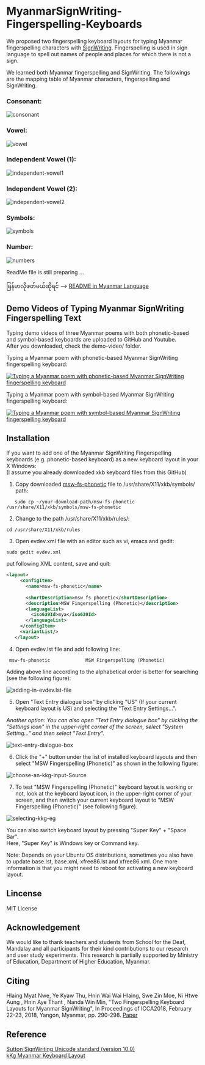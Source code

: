 # MyanmarSignWriting-Fingerspelling-Keyboards
We proposed two fingerspelling keyboard layouts for typing Myanmar fingerspelling characters with [SignWriting](https://en.wikipedia.org/wiki/SignWriting). Fingerspelling is used in sign language to spell out names of people and places for which there is not a sign.  

We learned both Myanmar fingerspelling and SignWriting. The followings are the mapping table of Myanmar characters, fingerspelling and SignWriting.   

### Consonant:  
![consonant](https://github.com/ye-kyaw-thu/MyanmarSignWriting-Fingerspelling-Keyboards/blob/master/image4readme/charmap/consonant.png) <!-- .element height="25%" width="25%" --> 

### Vowel:
![vowel](https://github.com/ye-kyaw-thu/MyanmarSignWriting-Fingerspelling-Keyboards/blob/master/image4readme/charmap/vowel.png)  

### Independent Vowel (1):  
![independent-vowel1](https://github.com/ye-kyaw-thu/MyanmarSignWriting-Fingerspelling-Keyboards/blob/master/image4readme/charmap/independent-vowel1.png)  

### Independent Vowel (2):  
![independent-vowel2](https://github.com/ye-kyaw-thu/MyanmarSignWriting-Fingerspelling-Keyboards/blob/master/image4readme/charmap/independent-vowel2.png)  

### Symbols:  
![symbols](https://github.com/ye-kyaw-thu/MyanmarSignWriting-Fingerspelling-Keyboards/blob/master/image4readme/charmap/symbols.png)  

### Number:  
![numbers](https://github.com/ye-kyaw-thu/MyanmarSignWriting-Fingerspelling-Keyboards/blob/master/image4readme/charmap/numbers.png)  

ReadMe file is still preparing ...

မြန်မာလိုဖတ်မယ်ဆိုရင် --> [README in Myanmar Language](https://github.com/ye-kyaw-thu/MyanmarSignWriting-Fingerspelling-Keyboards/blob/master/README-Myanmar.md)  

## Demo Videos of Typing Myanmar SignWriting Fingerspelling Text
Typing demo videos of three Myanmar poems with both phonetic-based and symbol-based keyboards are uploaded to GitHub and Youtube.  
After you downloaded, check the demo-video/ folder.  

Typing a Myanmar poem with phonetic-based Myanmar SignWriting fingerspelling keyboard:

[![Typing a Myanmar poem with phonetic-based Myanmar SignWriting fingerspelling keyboard](https://github.com/ye-kyaw-thu/MyanmarSignWriting-Fingerspelling-Keyboards/blob/master/demo-video/images/image-typing-demo-msw-fs-pho-kb-poem1-btn.png)](https://www.youtube.com/watch?v=NCsfay9HP5M)  

Typing a Myanmar poem with symbol-based Myanmar SignWriting fingerspelling keyboard:

[![Typing a Myanmar poem with symbol-based Myanmar SignWriting fingerspelling keyboard](https://github.com/ye-kyaw-thu/MyanmarSignWriting-Fingerspelling-Keyboards/blob/master/demo-video/images/image-typing-demo-msw-fs-sym-poem2-btn.png)](https://www.youtube.com/watch?v=ih11NG0FTm4&t=13s)  


## Installation  

If you want to add one of the Myanmar SignWriting Fingerspelling keyboards (e.g. phonetic-based keyboard) as a new keyboard layout in your X Windows:  
(I assume you already downloaded xkb keyboard files from this GitHub)

 1. Copy downloaded [msw-fs-phonetic](https://github.com/ye-kyaw-thu/MyanmarSignWriting-Fingerspelling-Keyboards/blob/master/keyboards/msw-fs-phonetic) file to /usr/share/X11/xkb/symbols/ path:
 ```
    sudo cp ~/your-download-path/msw-fs-phonetic /usr/share/X11/xkb/symbols/msw-fs-phonetic
 ```
 2. Change to the path /usr/share/X11/xkb/rules/:
 ```
 cd /usr/share/X11/xkb/rules
 ```
 3. Open evdev.xml file with an editor such as vi, emacs and gedit:
 ```
 sudo gedit evdev.xml
 ```
  put following XML content, save and quit:
 
 ```xml
 <layout> 
      <configItem>
        <name>msw-fs-phonetic</name>
        
        <shortDescription>msw fs phonetic</shortDescription>
        <description>MSW Fingerspelling (Phonetic)</description>
        <languageList>
          <iso639Id>mya</iso639Id>
        </languageList>
      </configItem>
      <variantList/>
    </layout> 
 ```
 
 4. Open evdev.lst file and add following line:
 
 ```
  msw-fs-phonetic             MSW Fingerspelling (Phonetic)
 ```

Adding above line according to the alphabetical order is better for searching (see the following figure):

![adding-in-evdev.lst-file](https://github.com/ye-kyaw-thu/MyanmarSignWriting-Fingerspelling-Keyboards/blob/master/image4readme/adding-in-evdev.lst-file.png)

5. Open "Text Entry dialogue box" by clicking "US" (If your current keyboard layout is US) and selecting the "Text Entry Settings...".

*Another option: You can also open "Text Entry dialogue box" by clicking the "Settings icon" in the upper-right corner of the screen, select "System Setting..." and then select "Text Entry".*

![text-entry-dialogue-box](https://github.com/ye-kyaw-thu/MyanmarSignWriting-Fingerspelling-Keyboards/blob/master/image4readme/Text%20Entry_dlBox1.png) 

6. Click the "+" button under the list of installed keyboard layouts and then select "MSW Fingerspelling (Phonetic)" as shown in the following figure:

![choose-an-kkg-input-Source](https://github.com/ye-kyaw-thu/MyanmarSignWriting-Fingerspelling-Keyboards/blob/master/image4readme/ChooseAnInputSource-msw-fs-pho.png)

7. To test "MSW Fingerspelling (Phonetic)" keyboard layout is working or not, look at the keyboard layout icon, in the upper-right corner of your screen, and then switch your current keyboard layout to "MSW Fingerspelling (Phonetic)" (see following figure).

![selecting-kkg-eg](https://github.com/ye-kyaw-thu/MyanmarSignWriting-Fingerspelling-Keyboards/blob/master/image4readme/select-msw-fs-pho-kb.jpeg)

You can also switch keyboard layout by pressing "Super Key" + "Space Bar".  
Here, "Super Key" is Windows key or Command key.  

Note: Depends on your Ubuntu OS distributions, sometimes you also have to update base.lst, base.xml, xfree86.lst and xfree86.xml. One more information is that you might need to reboot for activating a new keyboard layout.  

## Lincense
MIT License

## Acknowledgement
We would like to thank teachers and students from School for the Deaf, Mandalay and all participants for their kind contributions to our research and user study experiments. This research is partially supported by Ministry of Education, Department of Higher Education, Myanmar.  

## Citing  
Hlaing Myat Nwe, Ye Kyaw Thu, Hnin Wai Wai Hlaing, Swe Zin Moe, Ni Htwe Aung , Hnin Aye Thant , Nanda Win Min, "Two Fingerspelling Keyboard Layouts for Myanmar SignWriting", In Proceedings of ICCA2018, February 22-23, 2018, Yangon, Myanmar, pp. 290-298. [Paper](https://github.com/ye-kyaw-thu/MSL4Emergency/blob/master/publications/msw-fingerspelling-keyboards-ICCA2018.pdf)  

## Reference

[Sutton SignWriting Unicode standard (version 10.0)](https://unicode.org/charts/PDF/U1D800.pdf)  
[kKg Myanmar Keyboard Layout](https://github.com/ye-kyaw-thu/kKg-Myanmar-Keyboard)  

